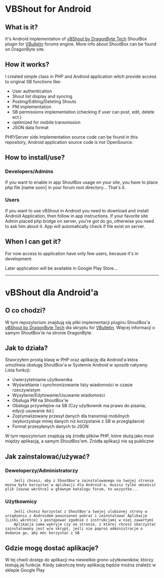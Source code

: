 VBShout for Android
===================


What is it?
-----------
It's Android implementation of [vBShout by DragonByte Tech][dbtlink] ShoutBox plugin for [VBulletin][vblink] forums engine.
More info about ShoutBox can be found on DragonByte site.

How it works?
-------------
I created simple class in PHP and Android application witch provide access to original SB functions like:

- User authentication
- Shout list display and syncing
- Posting/Editing/Deleting Shouts
- PM implementation
- SB permissions implementation (checking if user can post, edit, delete ect.)
- optimized for mobile transmission
- JSON data format

PHP/Server side implementation source code can be found in this repository, Android application source code is not OpenSource.

How to install/use?
-------------------
### Developers/Admins
 If you want to enable in app ShoutBox usage on your site, you have to place php file [name soon] in your forum root directory... That's it.

### Users
  if you want to use vBShout in Android you need to download and install Android Application, then follow in app instructions.
   If your favorite site Admin placed php bridge on server, you're got do go, otherwise you need to ask him about it. App will automatically check if file exist on server.


When I can get it?
------------------
For now access to application have only few users, because it's in development.

Later application will be available in Google Play Store...
     
     
     
     
     
************************************************************
    
     
     
     
vBShout dla Android'a
=====================

O co chodzi?
------------
W tym repozytorium znajdują się pliki implementacji pluginu ShoutBox'a [vBShout by DragonByte Tech][dbtlink] dla skryptu for [VBulletin][vblink].
Więcej informacji o samym ShoutBox'ie na stronie DragonByte.


Jak to działa?
--------------
Stworzyłem prostą klasę w PHP oraz aplikację dla Android'a która umożliwia obsługę ShoutBox'a w Systemie Android w sposób natywny.
Lista funkcji:

- Uwierzytelnianie użytkownika
- Wyświetlanie i synchronizowanie listy wiadomości w czasie rzeczywistym
- Wysyłanie/Edytowanie/Usuwanie wiadomości
- Obsługa PM na ShoutBox'ie
- Obsługa przywilejów na SB (Czy użytkownik ma prawo do pisania, edycji usuwanie itd.)
- Zoptymalizowany przesył danych dla transmisji mobilnych (wykorzystuje mniej danych niż korzystanie z SB w przeglądarce)
- Format przesyłanych danych to JSON

W tym repozytorium znajdują się źródła plików PHP, które służą jako most między aplikacją, a samym ShoutBox'em.
Źródła aplikacji nie są publiczne

Jak zainstalować/używać?
------------------------
### Deweloperzy/Administratorzy
        Jeśli chcesz, aby z ShoutBox'a zainstalowanego na twojej stronie można było korzystać w aplikacji dla Android'a, musisz tylko umieścić plik [nazwa wkrótce] w głównym katalogu forum, to wszystko...
### Użytkownicy
        Jeśli chcesz korzystać z ShoutBox'a twojej ulubionej strony w urządzeniu z Androidem powinieneś pobrać i zainstalować Aplikacje [Linki wkrótce] i postępować zgodnie z instrukcjami w niej zawartymi
        Aplikacja sama wykryje czy na stronie, z której chcesz skorzystać zainstalowany jest w/w skrypt, jeśli nie poproś administracje o dodanie go, aby móc korzystać z SB


Gdzie mogę dostać aplikacje?
----------------------------
W tej chwili dostęp do aplikacji ma niewielkie grono użytkowników, którzy testują jej funkcje.
Kiedy zakończę testy aplikację będzie można znaleźć w sklepie Google Play



[vblink]: http://vbulletin.com
[dbtlink]: http://www.dragonbyte-tech.com/vbecommerce.php?do=product&productid=2